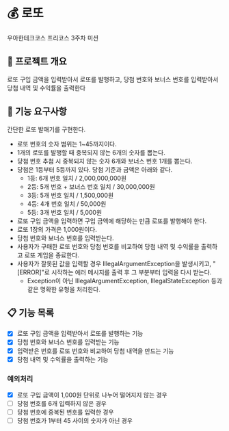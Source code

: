 # 💰 로또

우아한테크코스 프리코스 3주차 미션


## 📌 프로젝트 개요

로또 구입 금액을 입력받아서 로또를 발행하고, 당첨 번호와 보너스 번호를 입력받아서 당첨 내역 및 수익률을 출력한다


## 🎯 기능 요구사항
간단한 로또 발매기를 구현한다.

- 로또 번호의 숫자 범위는 1~45까지이다.
- 1개의 로또를 발행할 때 중복되지 않는 6개의 숫자를 뽑는다.
- 당첨 번호 추첨 시 중복되지 않는 숫자 6개와 보너스 번호 1개를 뽑는다.
- 당첨은 1등부터 5등까지 있다. 당첨 기준과 금액은 아래와 같다.
  - 1등: 6개 번호 일치 / 2,000,000,000원
  - 2등: 5개 번호 + 보너스 번호 일치 / 30,000,000원
  - 3등: 5개 번호 일치 / 1,500,000원
  - 4등: 4개 번호 일치 / 50,000원
  - 5등: 3개 번호 일치 / 5,000원
- 로또 구입 금액을 입력하면 구입 금액에 해당하는 만큼 로또를 발행해야 한다.
- 로또 1장의 가격은 1,000원이다.
- 당첨 번호와 보너스 번호를 입력받는다.
- 사용자가 구매한 로또 번호와 당첨 번호를 비교하여 당첨 내역 및 수익률을 출력하고 로또 게임을 종료한다.
- 사용자가 잘못된 값을 입력할 경우 IllegalArgumentException을 발생시키고, "[ERROR]"로 시작하는 에러 메시지를 출력 후 그 부분부터 입력을 다시 받는다.
  - Exception이 아닌 IllegalArgumentException, IllegalStateException 등과 같은 명확한 유형을 처리한다.

## 📋 기능 목록

- [x] 로또 구입 금액을 입력받아서 로또를 발행하는 기능
- [x] 당첨 번호와 보너스 번호를 입력받는 기능
- [x] 입력받은 번호를 로또 번호와 비교하여 당첨 내역을 만드는 기능
- [x] 당첨 내역 및 수익률을 출력하는 기능

### 예외처리
- [x] 로또 구입 금액이 1,000원 단위로 나누어 떨어지지 않는 경우
- [ ] 당첨 번호를 6개 입력하지 않은 경우
- [ ] 당첨 번호에 중복된 번호를 입력한 경우
- [ ] 당첨 번호가 1부터 45 사이의 숫자가 아닌 경우